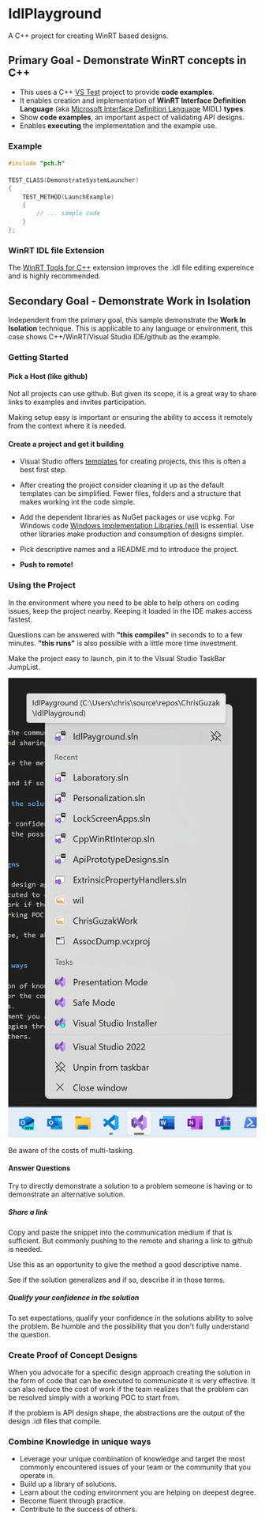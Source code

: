 # IdlPlayground

A C++ project for creating WinRT based designs.

## Primary Goal - Demonstrate WinRT concepts in C++

* This uses a C++ [VS Test](https://github.com/microsoft/vstest) project to provide **code examples**.
* It enables creation and implementation of **WinRT Interface Definition Language** (aka [Microsoft Interface Definition Language](https://learn.microsoft.com/en-us/uwp/midl-3/intro) MIDL) **types**.
* Show **code examples**, an important aspect of validating API designs.
* Enables **executing** the implementation and the example use.

### Example

```cpp
#include "pch.h"

TEST_CLASS(DemonstrateSystemLauncher)
{
    TEST_METHOD(LaunchExample)
    {
        // ... sample code
    }
};
```

### WinRT IDL file Extension
The [WinRT Tools for C++](https://marketplace.visualstudio.com/items?itemName=MadsKristensen.MIDL) extension improves the
.idl file editing expereince and is highly recommended.

## Secondary Goal - Demonstrate Work in Isolation

Independent from the primary goal, this sample demonstrate the
**Work In Isolation** technique. This is applicable to any language or 
environment, this case shows C++/WinRT/Visual Studio IDE/github as the example.

### Getting Started

#### Pick a Host (like github)

Not all projects can use github. But given its scope, it is a great way
to share links to examples and invites participation.

Making setup easy is important or ensuring the ability to access it remotely
from the context where it is needed.

#### Create a project and get it building

* Visual Studio offers [templates](https://learn.microsoft.com/en-us/visualstudio/test/writing-unit-tests-for-c-cpp?view=vs-2022) for creating projects, this this is often a best first step.
* After creating the project consider cleaning it up as the default templates can be simplified.
Fewer files, folders and a structure that makes working int the code simple.
* Add the dependent libraries as NuGet packages or use vcpkg. For Windows code
[Windows Implementation Libraries (wil)](https://github.com/microsoft/wil) is essential. Use other libraries make
production and consumption of designs simpler.
* Pick descriptive names and a README.md to introduce the project.

* **Push to remote!**

### Using the Project

In the environment where you need to be able to help others on coding issues, keep the project nearby.
Keeping it loaded in the IDE makes access fastest.

Questions can be answered with **"this compiles"** in seconds to to a few minutes.
**"this runs"** is also possible with a little more time investment.

Make the project easy to launch, pin it to the Visual Studio TaskBar JumpList.

![Alt text](image.png)

Be aware of the costs of multi-tasking.

#### Answer Questions

Try to directly demonstrate a solution to a problem someone is having or to demonstrate an
alternative solution.

##### Share a link

Copy and paste the snippet into the communication medium if that is sufficient. But
commonly pushing to the remote and sharing a link to github is needed.

Use this as an opportunity to give the method a good descriptive name.

See if the solution generalizes and if so, describe it in those terms.

##### Qualify your confidence in the solution

To set expectations, qualify your confidence in the solutions ability to
solve the problem. Be humble and the possibility that you don't fully understand the question.

### Create Proof of Concept Designs

When you advocate for a specific design approach creating the solution in
the form of code that can be executed to communicate it is very effective.
It can also reduce the cost of work if the team realizes that the problem
can be resolved simply with a working POC to start from.

If the problem is API design shape, the abstractions are the output of the design
.idl files that compile.

### Combine Knowledge in unique ways

* Leverage your unique combination of knowledge and target the most commonly
encountered issues of your team or the community that you operate in.
* Build up a library of solutions.
* Learn about the coding environment you are helping on deepest degree.
* Become fluent through practice.
* Contribute to the success of others.
